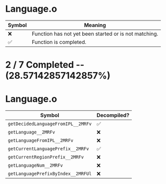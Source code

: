 # Language.o
| Symbol | Meaning 
| ------------- | ------------- 
| :x: | Function has not yet been started or is not matching. 
| :white_check_mark: | Function is completed. 


# 2 / 7 Completed -- (28.57142857142857%)
# Language.o
| Symbol | Decompiled? |
| ------------- | ------------- |
| `getDecidedLanguageFromIPL__2MRFv` | :white_check_mark: |
| `getLanguage__2MRFv` | :x: |
| `getLanguageFromIPL__2MRFv` | :x: |
| `getCurrentLanguagePrefix__2MRFv` | :white_check_mark: |
| `getCurrentRegionPrefix__2MRFv` | :x: |
| `getLanguageNum__2MRFv` | :x: |
| `getLanguagePrefixByIndex__2MRFUl` | :x: |
